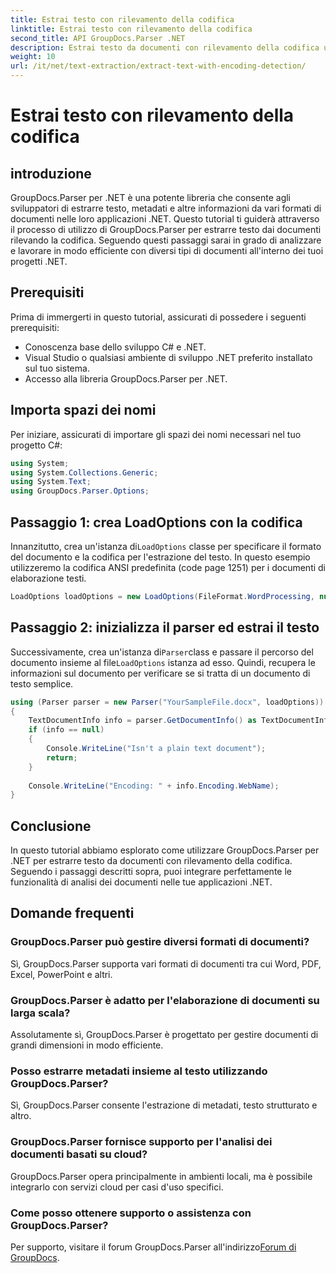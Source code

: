```yaml
---
title: Estrai testo con rilevamento della codifica
linktitle: Estrai testo con rilevamento della codifica
second_title: API GroupDocs.Parser .NET
description: Estrai testo da documenti con rilevamento della codifica utilizzando GroupDocs.Parser per .NET. Analizza in modo efficiente vari formati nelle tue applicazioni .NET.
weight: 10
url: /it/net/text-extraction/extract-text-with-encoding-detection/
---
```


# Estrai testo con rilevamento della codifica

## introduzione
GroupDocs.Parser per .NET è una potente libreria che consente agli sviluppatori di estrarre testo, metadati e altre informazioni da vari formati di documenti nelle loro applicazioni .NET. Questo tutorial ti guiderà attraverso il processo di utilizzo di GroupDocs.Parser per estrarre testo dai documenti rilevando la codifica. Seguendo questi passaggi sarai in grado di analizzare e lavorare in modo efficiente con diversi tipi di documenti all'interno dei tuoi progetti .NET.
## Prerequisiti
Prima di immergerti in questo tutorial, assicurati di possedere i seguenti prerequisiti:
- Conoscenza base dello sviluppo C# e .NET.
- Visual Studio o qualsiasi ambiente di sviluppo .NET preferito installato sul tuo sistema.
- Accesso alla libreria GroupDocs.Parser per .NET.

## Importa spazi dei nomi
Per iniziare, assicurati di importare gli spazi dei nomi necessari nel tuo progetto C#:
```csharp
using System;
using System.Collections.Generic;
using System.Text;
using GroupDocs.Parser.Options;
```
## Passaggio 1: crea LoadOptions con la codifica
 Innanzitutto, crea un'istanza di`LoadOptions` classe per specificare il formato del documento e la codifica per l'estrazione del testo. In questo esempio utilizzeremo la codifica ANSI predefinita (code page 1251) per i documenti di elaborazione testi.
```csharp
LoadOptions loadOptions = new LoadOptions(FileFormat.WordProcessing, null, null, Encoding.GetEncoding(1251));
```
## Passaggio 2: inizializza il parser ed estrai il testo
 Successivamente, crea un'istanza di`Parser`class e passare il percorso del documento insieme al file`LoadOptions` istanza ad esso. Quindi, recupera le informazioni sul documento per verificare se si tratta di un documento di testo semplice.
```csharp
using (Parser parser = new Parser("YourSampleFile.docx", loadOptions))
{
    TextDocumentInfo info = parser.GetDocumentInfo() as TextDocumentInfo;
    if (info == null)
    {
        Console.WriteLine("Isn't a plain text document");
        return;
    }
    
    Console.WriteLine("Encoding: " + info.Encoding.WebName);
}
```

## Conclusione
In questo tutorial abbiamo esplorato come utilizzare GroupDocs.Parser per .NET per estrarre testo da documenti con rilevamento della codifica. Seguendo i passaggi descritti sopra, puoi integrare perfettamente le funzionalità di analisi dei documenti nelle tue applicazioni .NET.

## Domande frequenti
### GroupDocs.Parser può gestire diversi formati di documenti?
Sì, GroupDocs.Parser supporta vari formati di documenti tra cui Word, PDF, Excel, PowerPoint e altri.
### GroupDocs.Parser è adatto per l'elaborazione di documenti su larga scala?
Assolutamente sì, GroupDocs.Parser è progettato per gestire documenti di grandi dimensioni in modo efficiente.
### Posso estrarre metadati insieme al testo utilizzando GroupDocs.Parser?
Sì, GroupDocs.Parser consente l'estrazione di metadati, testo strutturato e altro.
### GroupDocs.Parser fornisce supporto per l'analisi dei documenti basati su cloud?
GroupDocs.Parser opera principalmente in ambienti locali, ma è possibile integrarlo con servizi cloud per casi d'uso specifici.
### Come posso ottenere supporto o assistenza con GroupDocs.Parser?
Per supporto, visitare il forum GroupDocs.Parser all'indirizzo[Forum di GroupDocs](https://forum.groupdocs.com/c/parser/17).